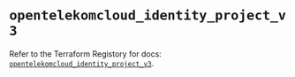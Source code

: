 # `opentelekomcloud_identity_project_v3`

Refer to the Terraform Registory for docs: [`opentelekomcloud_identity_project_v3`](https://registry.terraform.io/providers/opentelekomcloud/opentelekomcloud/1.35.8/docs/resources/identity_project_v3).
